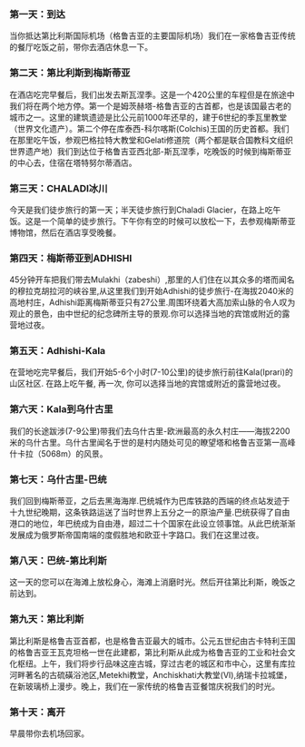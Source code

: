 ﻿---
tour_id: 5
template: "tour_itinerary"
---
### 第一天：到达


当你抵达第比利斯国际机场（格鲁吉亚的主要国际机场）我们在一家格鲁吉亚传统的餐厅吃饭之前，带你去酒店休息一下。

### 第二天：第比利斯到梅斯蒂亚


在酒店吃完早餐后，我们出发去斯瓦涅季。这是一个420公里的车程但是在旅途中我们将在两个地方停。第一个是姆茨赫塔-格鲁吉亚的古首都，也是该国最古老的城市之一。这里的建筑遗迹是比公元前1000年还早的，建于6世纪的季瓦里教堂（世界文化遗产）。第二个停在库泰西-科尔喀斯(Colchis)王国的历史首都。我们在那里吃午饭，参观巴格拉特大教堂和Gelati修道院（两个都是联合国教科文组织世界遗产地）我们到达位于格鲁吉亚西北部-斯瓦涅季，吃晚饭的时候到梅斯蒂亚的中心去，住宿在塔特努尔蒂酒店。

### 第三天：CHALADI冰川


今天是我们徒步旅行的第一天；半天徒步旅行到Chaladi Glacier，在路上吃午饭。这是一个简单的徒步旅行。下午你有空的时候可以放松一下，去参观梅斯蒂亚博物馆，然后在酒店享受晚餐。

### 第四天：梅斯蒂亚到ADHISHI

45分钟开车把我们带去Mulakhi（zabeshi）,那里的人们住在以其众多的塔而闻名的穆拉克胡拉河的峡谷里,从这里我们到开始Adhishi的徒步旅行-在海拔2040米的高地村庄，Adhishi距离梅斯蒂亚只有27公里.周围环绕着大高加索山脉的令人叹为观止的景色，由中世纪的纪念碑所主导的景观.你可以选择当地的宾馆或附近的露营地过夜。

### 第五天：Adhishi-Kala


在营地吃完早餐后，我们开始5-6个小时(7-10公里)的徒步旅行前往Kala(Iprari)的山区社区.
在路上吃午餐, 再一次, 你可以选择当地的宾馆或附近的露营地过夜。

### 第六天：Kala到乌什古里


我们的长途跋涉(7-9公里)带我们去乌什古里-欧洲最高的永久村庄——海拔2200米的乌什古里。乌什古里闻名于世的是村内随处可见的瞭望塔和格鲁吉亚第一高峰什卡拉（5068m）的风景。

### 第七天：乌什古里-巴统


我们回到梅斯蒂亚，之后去黑海海岸.巴统城作为巴库铁路的西端的终点站发迹于十九世纪晚期，这条铁路运送了当时世界上五分之一的原油产量.巴统获得了自由港口的地位，年巴统成为自由港，超过二十个国家在此设立领事馆。从此巴统渐渐发展成为俄罗斯帝国南端的度假胜地和欧亚十字路口。我们在这里过夜。
### 第八天：巴统-第比利斯


这一天的您可以在海滩上放松身心，海滩上消磨时光。然后开往第比利斯，晚饭之前达到。

### 第九天：第比利斯


第比利斯是格鲁吉亚首都，也是格鲁吉亚最大的城市。公元五世纪由古卡特利王国的格鲁吉亚王瓦克坦格一世在此建都，第比利斯从此成为格鲁吉亚的工业和社会文化枢纽。上午，我们将步行品味这座古城，穿过古老的城区和市中心，这里有库拉河畔著名的古硫磺浴池区,Metekhi教堂，Anchiskhati大教堂(VI),纳瑞卡拉城堡，在新玻璃桥上漫步。晚上，我们在一家传统的格鲁吉亚餐馆庆祝我们的时光。

### 第十天：离开


早晨带你去机场回家。
